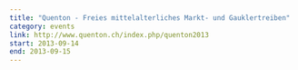 ```yaml
---
title: "Quenton - Freies mittelalterliches Markt- und Gauklertreiben"
category: events
link: http://www.quenton.ch/index.php/quenton2013
start: 2013-09-14
end: 2013-09-15
---
```

